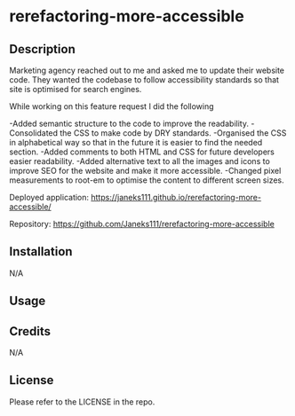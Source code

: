 # rerefactoring-more-accessible

## Description

Marketing agency reached out to me and asked me to update their website code.
They wanted the codebase to follow accessibility standards so that site is optimised for search engines.

While working on this feature request I did the following

-Added semantic structure to the code to improve the readability.
-Consolidated the CSS to make code by DRY standards.
-Organised the CSS in alphabetical way so that in the future it is easier to find the needed section.
-Added comments to both HTML and CSS for future developers easier readability.
-Added alternative text to all the images and icons to improve SEO for the website and make it more accessible.
-Changed pixel measurements to root-em to optimise the content to different screen sizes.

Deployed application: https://janeks111.github.io/rerefactoring-more-accessible/

Repository: https://github.com/Janeks111/rerefactoring-more-accessible

## Installation

N/A

## Usage

## Credits

N/A

## License

Please refer to the LICENSE in the repo.
